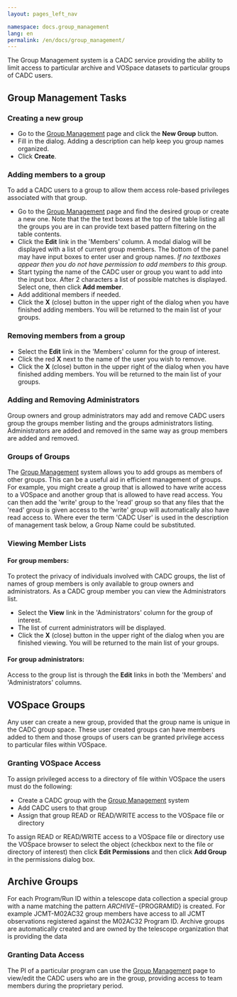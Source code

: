 ```yaml
---
layout: pages_left_nav

namespace: docs.group_management
lang: en
permalink: /en/docs/group_management/
---
```



The Group Management system is a CADC service providing the ability to limit access to particular archive and VOSpace datasets to particular groups of CADC users.

## Group Management Tasks

### Creating a new group

* Go to the [Group Management](https://www.cadc-ccda.hia-iha.nrc-cnrc.gc.ca/en/groups/) page and click the **New Group** button.
* Fill in the dialog.  Adding a description can help keep you group names organized.
* Click **Create**.

### Adding members to a group

To add a CADC users to a group to allow them access role-based privileges associated with that group.

* Go to the [Group Management](https://www.cadc-ccda.hia-iha.nrc-cnrc.gc.ca/en/groups/) page and find the desired group or create a new one.  Note that the the text boxes at the top of the table listing all the groups you are in can provide text based pattern filtering on the table contents.
* Click the **Edit** link in the 'Members' column. A modal dialog will be displayed with a list of current group members. The bottom of the panel may have input boxes to enter user and group names. <em>If no textboxes appear then you do not have permission to add members to this group.</em>
* Start typing the name of the CADC user or group you want to add into the input box. After 2 characters a list of possible matches is displayed. Select one, then click **Add member**.
* Add additional members if needed.
* Click the **X** (close) button in the upper right of the dialog when you have finished adding members. You will be returned to the main list of your groups.

### Removing members from a group

* Select the **Edit** link in the 'Members' column for the group of interest.
* Click the red **X** next to the name of the user you wish to remove.
* Click the **X** (close) button in the upper right of the dialog when you have finished adding members. You will be returned to the main list of your groups.

### Adding and Removing Administrators

Group owners and group administrators may add and remove CADC users group the groups member listing and the groups administrators listing. Administrators are added and removed in the same way as group members are added and removed.

### Groups of Groups

The [Group Management](https://www.cadc-ccda.hia-iha.nrc-cnrc.gc.ca/en/groups/) system allows you to add groups as members of other groups.  This can be a useful aid in efficient management of groups.  For example, you might create a group that is allowed to have write access to a VOSpace and another group that is allowed to have read access.  You can then add the 'write' group to the 'read' group so that any files that the 'read' group is given access to the 'write' group will automatically also have read access to. Where ever the term 'CADC User' is used in the description of management task below, a Group Name could be substituted.

### Viewing Member Lists

#### For group members:

To protect the privacy of individuals involved with CADC groups, the list of names of group members is only available to group owners and administrators. As a CADC group member you can view the Administrators list.
* Select the **View** link in the 'Administrators' column for the group of interest.
* The list of current administrators will be displayed.
* Click the **X** (close) button in the upper right of the dialog when you are finished viewing. You will be returned to the main list of your groups.

#### For group administrators:

Access to the group list is through the **Edit** links in both the 'Members' and 'Administrators' columns.
 

## VOSpace Groups

Any user can create a new group, provided that the group name is unique in the CADC group space.  These user created groups can have members added to them and those groups of users can be granted privilege access to particular files within VOSpace.


### Granting VOSpace Access

To assign privileged access to a directory of file within VOSpace the users must do the following:

* Create a CADC group with the [Group Management](https://www.cadc-ccda.hia-iha.nrc-cnrc.gc.ca/en/groups/) system
* Add CADC users to that group
* Assign that group READ or READ/WRITE access to the VOSpace file or directory

To assign READ or READ/WRITE access to a VOSpace file or directory use the VOSpace browser to select the object (checkbox next to the file or directory of interest) then click **Edit Permissions** and then click **Add Group** in the permissions dialog box.

## Archive Groups

For each Program/Run ID within a telescope data collection a special group with a name matching the pattern ${ARCHIVE}-${PROGRAMID} is created.  For example JCMT-M02AC32 group members have access to all JCMT observations registered against the M02AC32 Program ID.  Archive groups are automatically created and are owned by the telescope organization that is providing the data


### Granting Data Access

The PI of a particular program can use the [Group Management](https://www.cadc-ccda.hia-iha.nrc-cnrc.gc.ca/en/groups/) page to view/edit the CADC users who are in the group, providing access to team members during the proprietary period.
